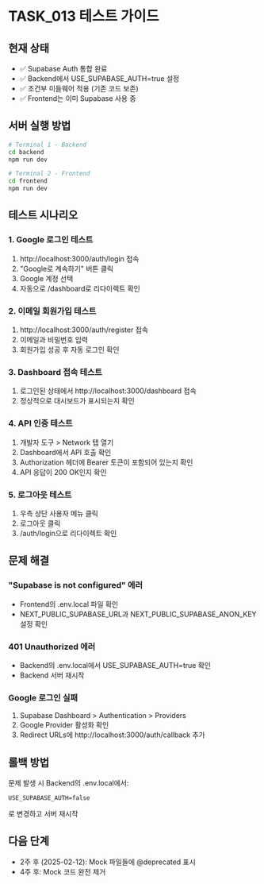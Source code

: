 # TASK_013 테스트 가이드

## 현재 상태
- ✅ Supabase Auth 통합 완료
- ✅ Backend에서 USE_SUPABASE_AUTH=true 설정
- ✅ 조건부 미들웨어 적용 (기존 코드 보존)
- ✅ Frontend는 이미 Supabase 사용 중

## 서버 실행 방법

```bash
# Terminal 1 - Backend
cd backend
npm run dev

# Terminal 2 - Frontend
cd frontend
npm run dev
```

## 테스트 시나리오

### 1. Google 로그인 테스트
1. http://localhost:3000/auth/login 접속
2. "Google로 계속하기" 버튼 클릭
3. Google 계정 선택
4. 자동으로 /dashboard로 리다이렉트 확인

### 2. 이메일 회원가입 테스트
1. http://localhost:3000/auth/register 접속
2. 이메일과 비밀번호 입력
3. 회원가입 성공 후 자동 로그인 확인

### 3. Dashboard 접속 테스트
1. 로그인된 상태에서 http://localhost:3000/dashboard 접속
2. 정상적으로 대시보드가 표시되는지 확인

### 4. API 인증 테스트
1. 개발자 도구 > Network 탭 열기
2. Dashboard에서 API 호출 확인
3. Authorization 헤더에 Bearer 토큰이 포함되어 있는지 확인
4. API 응답이 200 OK인지 확인

### 5. 로그아웃 테스트
1. 우측 상단 사용자 메뉴 클릭
2. 로그아웃 클릭
3. /auth/login으로 리다이렉트 확인

## 문제 해결

### "Supabase is not configured" 에러
- Frontend의 .env.local 파일 확인
- NEXT_PUBLIC_SUPABASE_URL과 NEXT_PUBLIC_SUPABASE_ANON_KEY 설정 확인

### 401 Unauthorized 에러
- Backend의 .env.local에서 USE_SUPABASE_AUTH=true 확인
- Backend 서버 재시작

### Google 로그인 실패
1. Supabase Dashboard > Authentication > Providers
2. Google Provider 활성화 확인
3. Redirect URLs에 http://localhost:3000/auth/callback 추가

## 롤백 방법
문제 발생 시 Backend의 .env.local에서:
```
USE_SUPABASE_AUTH=false
```
로 변경하고 서버 재시작

## 다음 단계
- 2주 후 (2025-02-12): Mock 파일들에 @deprecated 표시
- 4주 후: Mock 코드 완전 제거